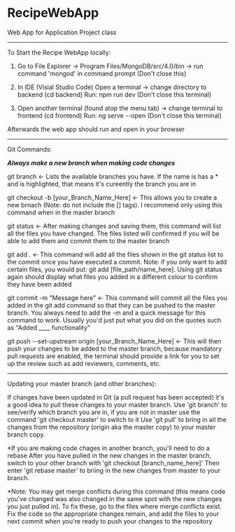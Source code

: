 # RecipeWebApp
Web App for Application Project class

--------------------------------------------------------------------------------------------------------------------------------------
To Start the Recipe WebApp locally:

1. Go to File Explorer -> Program Files/MongoDB/src/4.0/bin -> run command 'mongod' in command prompt (Don't close this)

2. In IDE (Visial Studio Code)
Open a terminal -> change directory to backend (cd backend)
Run: npm run dev (Don't close this terminal)

3. Open another terminal (found atop the menu tab) -> change terminal to frontend (cd frontend)
Run: ng serve --open (Don't close this terminal)

Afterwards the web app should run and open in your browser

--------------------------------------------------------------------------------------------------------------------------------------
Git Commands:

***Always make a new branch when making code changes***

git branch <- Lists the available branches you have. If the name is has a * and is highlighted, 
              that means it's cureently the branch you are in  

git checkout -b [your_Branch_Name_Here] <- This allows you to create a new brnach (Note: do not include the [] tags). 
                                        I recommend only using this command when in the master branch

git status <- After making changes and saving them, this command will list all the files you have changed. 
              The files listed will confirmed if you will be able to add them and commit them to the master branch

git add . <- This command will add all the files shown in the git status list to the commit once you have executed a commit. 
             Note: if you only want to add certain files, you would put: git add [file_path/name_here]. Using git status again 
             should display what files you added in a different colour to confirm they have been added   

git commit -m "Message here" <- This command will commit all the files you added in the git add command so that they can be 
               pushed to the master branch. You always need to add the -m and a quick message for this command to work. Usually 
               you'd just put what you did on the quotes such as "Added ____ functionality"

git push --set-upstream origin [your_Branch_Name_Here] <- This will then push your changes to be added to the master branch, because
                                                          mandatory pull requests are enabled, the terminal should provide a link for 
                                                          you to set up the review such as add reviewers, comments, etc.


--------------------------------------------------------------------------------------------------------------------------------------
Updating your master branch (and other branches):

If changes have been updated in Git (a pull request has been accepted) it's a good idea to pull these changes to your master branch.
Use 'git branch' to see/verify which branch you are in, if you are not in master use the command 'git checkout master' to switch to it
Use 'git pull' to bring in all the changes from the repository (origin aka the master copy) to your master branch copy.

*If you are making code chages in another branch, you'll need to do a rebase
After you have pulled in the new changes in the master branch, switch to your other branch with 'git checkout [branch_name_here]'
Then enter 'git rebase master' to briing in the new changes from master to your branch. 

   *Note: You may get merge conflicts during this command (this means code you've changed was also changed in the same spot with the new changes you just pulled in). To fix these, go to the files where merge conflicts exist. Fix the code so the appropriate changes remain, and add the files to your next commit when you're ready to push your changes to the repository
